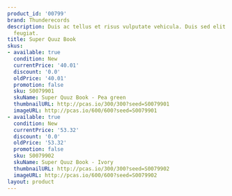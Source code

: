 ```yaml
---
product_id: '00799'
brand: Thunderecords
description: Duis ac tellus et risus vulputate vehicula. Duis sed elit ut turpis ullamcorper
  feugiat.
title: Super Quuz Book
skus:
- available: true
  condition: New
  currentPrice: '40.01'
  discount: '0.0'
  oldPrice: '40.01'
  promotion: false
  sku: S0079901
  skuName: Super Quuz Book - Pea green
  thumbnailURL: http://pcas.io/300/300?seed=S0079901
  imageURL: http://pcas.io/600/600?seed=S0079901
- available: true
  condition: New
  currentPrice: '53.32'
  discount: '0.0'
  oldPrice: '53.32'
  promotion: false
  sku: S0079902
  skuName: Super Quuz Book - Ivory
  thumbnailURL: http://pcas.io/300/300?seed=S0079902
  imageURL: http://pcas.io/600/600?seed=S0079902
layout: product
---
```

